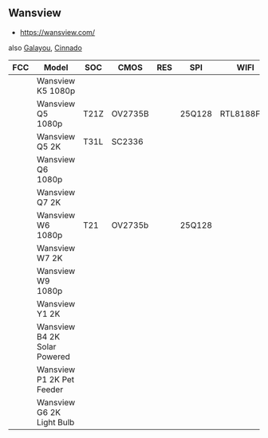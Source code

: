 Wansview
--------
- https://wansview.com/

also [Galayou](galayou.md), [Cinnado](cinnado.md)

| FCC | Model                            | SOC  | CMOS    | RES | SPI    | WIFI       | Link                                                               |
|-----|----------------------------------|------|---------|-----|--------|------------|--------------------------------------------------------------------|
|     | Wansview K5 1080p                |      |         |     |        |            | https://wansview.com/cn/proinfo.aspx?proid=46&categoryid=4&aids=2  |
|     | Wansview Q5 1080p                | T21Z | OV2735B |     | 25Q128 | RTL8188FTV |                                                                    |
|     | Wansview Q5 2K                   | T31L | SC2336  |     |        |            | https://wansview.com/cn/proinfo.aspx?proid=29&categoryid=4&aids=2  |
|     | Wansview Q6 1080p                |      |         |     |        |            | https://wansview.com/cn/proinfo.aspx?proid=36&categoryid=4&aids=2  |
|     | Wansview Q7 2K                   |      |         |     |        |            | https://wansview.com/cn/proinfo.aspx?proid=51&categoryid=4&aids=2  |
|     | Wansview W6 1080p                | T21  | OV2735b |     | 25Q128 |            | https://wansview.com/cn/proinfo.aspx?proid=40&categoryid=1&aids=1  |
|     | Wansview W7 2K                   |      |         |     |        |            | https://wansview.com/cn/proinfo.aspx?proid=52&categoryid=1&aids=2  |
|     | Wansview W9 1080p                |      |         |     |        |            | https://wansview.com/cn/proinfo.aspx?proid=43&categoryid=1&aids=2  |
|     | Wansview Y1 2K                   |      |         |     |        |            | https://wansview.com/cn/proinfo.aspx?proid=53&categoryid=1&aids=2  |
|     | Wansview B4 2K Solar Powered     |      |         |     |        |            | https://wansview.com/cn/proinfo.aspx?proid=49&categoryid=13&aids=2 |
|     | Wansview P1 2K Pet Feeder        |      |         |     |        |            | https://wansview.com/cn/proinfo.aspx?proid=50&categoryid=15        |
|     | Wansview G6 2K Light Bulb        |      |         |     |        |            | https://wansview.com/cn/proinfo.aspx?proid=54&categoryid=16        |

